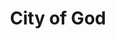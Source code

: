 ---
layout: post
title: City of God
director: Fernando Meirelles
year: 2002
cover: https://images.mubicdn.net/images/film/160/cache-47678-1571397897/image-w1280.jpg
imdb250: true
---